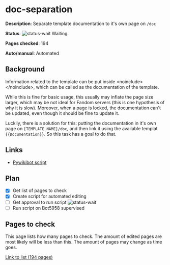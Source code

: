 # doc-separation

**Description**: Separate template documentation to it's own page on `/doc`

**Status**: ![status-wait] Waiting

**Pages checked**: 194

**Auto/manual**: Automated

## Background

Information related to the template can be put inside <noinclude\></noinclude\>, which can be called as the documentation of the template.

While this is fine for basic usage, this usually may inflate the page size larger, which may be not ideal for Fandom servers (this is one hypothesis of why it is slow). Moreover, when a page is locked, the documentation can't be updated, even though it should be fine to update it.

Luckily, there is a solution for this: putting the documentation in it's own page on `[TEMPLATE_NAME]/doc`, and then link it using the available templat `{{Documentation}}`. So this task has a goal to do that.

## Links

- [Pywikibot script](https://gitlab.com/Hans5958-MWS/fandom-fridaynightfunking/-/blob/master/pwb/scripts/userscripts/doc_separator.py)

## Plan

- [x] Get list of pages to check
- [x] Create script for automated editing
- [ ] Get approval to run script ![status-wait]
- [ ] Run script on Bot5958 supervised
 
## Pages to check

This page lists how many pages to check. The amount of edited pages are most likely will be less than this. The amount of pages may change as time goes.

[Link to list (194 pages)](pages.txt)

<!-- status start -->
[status-done]: https://upload.wikimedia.org/wikipedia/commons/thumb/4/41/Symbol_confirmed.svg/16px-Symbol_confirmed.svg.png
[status-wait]: https://upload.wikimedia.org/wikipedia/commons/thumb/5/54/Symbol_wait.svg/16px-Symbol_wait.svg.png
[status-stub]: https://upload.wikimedia.org/wikipedia/commons/thumb/f/f5/Symbol_stub_class.svg/16px-Symbol_stub_class.svg.png
[status-ongo]: https://upload.wikimedia.org/wikipedia/commons/thumb/9/94/Symbol_support_vote.svg/16px-Symbol_support_vote.svg.png
[status-done]: https://upload.wikimedia.org/wikipedia/commons/thumb/4/41/Symbol_confirmed.svg/16px-Symbol_confirmed.svg.png
<!-- status end -->
